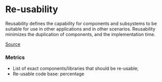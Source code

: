 # Re-usability
Reusability defines the capability for components and subsystems to be suitable for use in other applications and in other scenarios.
Reusability minimizes the duplication of components, and the implementation time.

[Source](../docs/Software%20Metrics%20for%20Predicting%20Maintainability.pdf)

### Metrics
- List of exact components/libraries that should be re-usable;
- Re-usable code base: percentage
